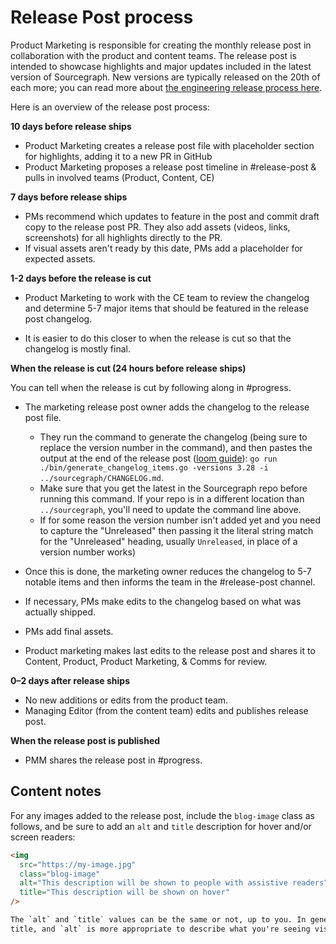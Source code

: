 # Release Post process

Product Marketing is responsible for creating the monthly release post in collaboration with the product and content teams. The release post is intended to showcase highlights and major updates included in the latest version of Sourcegraph. New versions are typically released on the 20th of each more; you can read more about [the engineering release process here](https://handbook.sourcegraph.com/departments/product-engineering/engineering/process/releases/#when-we-release).

Here is an overview of the release post process:

**10 days before release ships**

- Product Marketing creates a release post file with placeholder section for highlights, adding it to a new PR in GitHub
- Product Marketing proposes a release post timeline in #release-post & pulls in involved teams (Product, Content, CE)

**7 days before release ships**

- PMs recommend which updates to feature in the post and commit draft copy to the release post PR. They also add assets (videos, links, screenshots) for all highlights directly to the PR.
- If visual assets aren't ready by this date, PMs add a placeholder for expected assets.

**1-2 days before the release is cut**

- Product Marketing to work with the CE team to review the changelog and determine 5-7 major items that should be featured in the release post changelog.

- It is easier to do this closer to when the release is cut so that the changelog is mostly final.

**When the release is cut (24 hours before release ships)**

You can tell when the release is cut by following along in #progress.

- The marketing release post owner adds the changelog to the release post file.

  - They run the command to generate the changelog (being sure to replace the version number in the command), and then pastes the output at the end of the release post ([loom guide](https://www.loom.com/share/59da6bc1784a48e9b6af4d9e620ee4df)): `go run ./bin/generate_changelog_items.go -versions 3.28 -i ../sourcegraph/CHANGELOG.md`.
  - Make sure that you get the latest in the Sourcegraph repo before running this command. If your repo is in a different location than `../sourcegraph`, you'll need to update the command line above.
  - If for some reason the version number isn't added yet and you need to capture the "Unreleased" then passing it the literal string match for the "Unreleased" heading, usually `Unreleased`, in place of a version number works)

- Once this is done, the marketing owner reduces the changelog to 5-7 notable items and then informs the team in the #release-post channel.
- If necessary, PMs make edits to the changelog based on what was actually shipped.
- PMs add final assets.
- Product marketing makes last edits to the release post and shares it to Content, Product, Product Marketing, & Comms for review.

**0–2 days after release ships**

- No new additions or edits from the product team.
- Managing Editor (from the content team) edits and publishes release post.

**When the release post is published**

- PMM shares the release post in #progress.

## Content notes

For any images added to the release post, include the `blog-image` class as follows, and be sure to add an `alt` and `title` description for hover and/or screen readers:

```html
<img
  src="https://my-image.jpg"
  class="blog-image"
  alt="This description will be shown to people with assistive readers"
  title="This description will be shown on hover"
/>

The `alt` and `title` values can be the same or not, up to you. In general, `title` is more appropriate for a general
title, and `alt` is more appropriate to describe what you're seeing visually.
```
